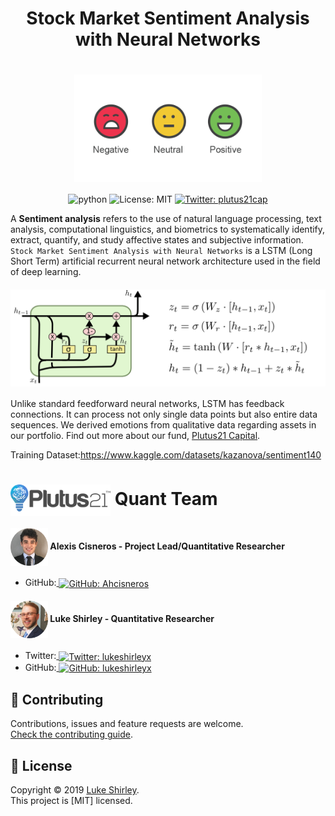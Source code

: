 <h1 align="center">Stock Market Sentiment Analysis with Neural Networks</h1>
<h1 align="center"><img src="Images/sentiment.png" width="300" align="center"></h1>
<p align="center">  
    <img alt="python" src="https://img.shields.io/pypi/pyversions/pandas" target="_blank" />
    <img alt="License: MIT" src="https://img.shields.io/badge/license-MIT-brightgreen.svg" target="_blank" />
  </a>
  <a href="https://twitter.com/plutus21cap">
    <img alt="Twitter: plutus21cap" src="https://img.shields.io/twitter/follow/plutus21cap.svg?style=social" target="_blank" />
  </a>
</p>

A **Sentiment analysis** refers to the use of natural language processing, text analysis, computational linguistics, and biometrics to systematically identify, extract, quantify, and study affective states and subjective information. `Stock Market Sentiment Analysis with Neural Networks` is a LSTM (Long Short Term) artificial recurrent neural network architecture used in the field of deep learning. 

<h4 align="center"><img src="Images/LSTM.png" width="800" align="center"></h4>

Unlike standard feedforward neural networks, LSTM has feedback connections. It can process not only single data points but also entire data sequences. We derived emotions from qualitative data regarding assets in our portfolio. Find out more about our fund, <a href="https://www.plutus21.com/">Plutus21 Capital</a>.

Training Dataset:https://www.kaggle.com/datasets/kazanova/sentiment140

<h1><img src="Images/Logo_Plutus21.png" width="160" align="center"> Quant Team</h1>

<h4><img src="Images/Alexis.png" alt="Avatar" align="center" width="60"> Alexis Cisneros - Project Lead/Quantitative Researcher</h4>

- GitHub:<a href="https://github.com/Ahcisneros">
    <img alt="GitHub: Ahcisneros" src="https://img.shields.io/github/followers/Ahcisneros?style=social" target="_blank" align="center" />
  </a>

<h4><img src="Images/Luke.png" alt="Avatar" align="center" width="60"> Luke Shirley - Quantitative Researcher</h4>

- Twitter:<a href="https://twitter.com/lukeshirleyx">
    <img alt="Twitter: lukeshirleyx" src="https://img.shields.io/twitter/follow/lukeshirleyx.svg?style=social" target="_blank" align="center" />
  </a>
- GitHub:<a href="https://github.com/Lukeshirleyx">
    <img alt="GitHub: lukeshirleyx" src="https://img.shields.io/github/followers/lukeshirleyx?style=social" target="_blank" align="center" />
  </a>

## 🤝 Contributing

Contributions, issues and feature requests are welcome.<br />
[Check the contributing guide](Contributing.md).<br />

## 📝 License

Copyright © 2019 [Luke Shirley](https://github.com/Lukeshirleyx).<br />
This project is [MIT] licensed.

